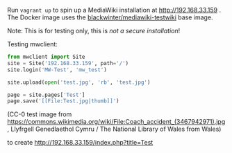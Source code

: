 

Run `vagrant up` to spin up a MediaWiki installation at http://192.168.33.159 .
The Docker image uses the
[blackwinter/mediawiki-testwiki](https://github.com/blackwinter/mediawiki-testwiki) base image.

Note: This is for testing only, this is *not a secure installation*!

Testing mwclient:

```python
from mwclient import Site
site = Site('192.168.33.159', path='/')
site.login('MW-Test', 'mw_test')

site.upload(open('test.jpg', 'rb', 'test.jpg')

page = site.pages['Test']
page.save('[[File:Test.jpg|thumb]]')
```

(CC-0 test image from https://commons.wikimedia.org/wiki/File:Coach_accident_(3467942971).jpg, Llyfrgell Genedlaethol Cymru / The National Library of Wales from Wales)

to create http://192.168.33.159/index.php?title=Test
